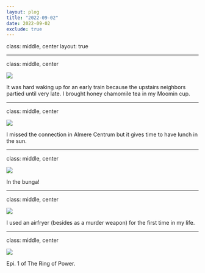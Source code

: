 ```yaml
---
layout: plog
title: "2022-09-02"
date: 2022-09-02
exclude: true
---
```


class: middle, center
layout: true

---

class: middle, center

<img class="plog-picture" src="{{ site.baseurl }}/img/plog/2022-09-02/01.jpg" />

It was hard waking up for an early train because the upstairs neighbors partied until very late. I brought honey chamomile tea in my Moomin cup.

---

class: middle, center

<img class="plog-picture" src="{{ site.baseurl }}/img/plog/2022-09-02/02.jpg" />

I missed the connection in Almere Centrum but it gives time to have lunch in the sun.

---

class: middle, center

<img class="plog-picture" src="{{ site.baseurl }}/img/plog/2022-09-02/03.jpg" />

In the bunga!

---

class: middle, center

<img class="plog-picture" src="{{ site.baseurl }}/img/plog/2022-09-02/04.jpg" />

I used an airfryer (besides as a murder weapon) for the first time in my life.

---

class: middle, center

<img class="plog-picture" src="{{ site.baseurl }}/img/plog/2022-09-02/05.jpg" />

Epi. 1 of The Ring of Power.

